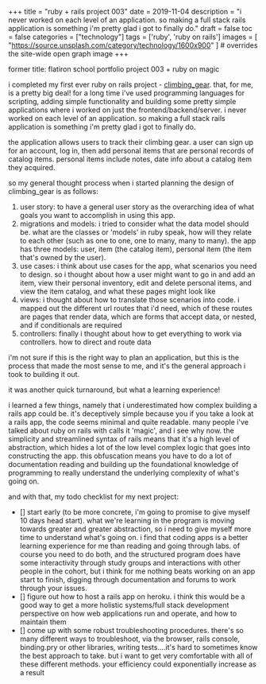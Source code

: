 +++
title = "ruby + rails project 003"
date = 2019-11-04
description = "i never worked on each level of an application. so making a full stack rails application is something i'm pretty glad i got to finally do."
draft = false
toc = false
categories = ["technology"]
tags = ['ruby', 'ruby on rails']
images = [
  "https://source.unsplash.com/category/technology/1600x900"
] # overrides the site-wide open graph image
+++

former title: flatiron school portfolio project 003 + ruby on magic

i completed my first ever ruby on rails project - [climbing_gear](https://github.com/kimpham54/climbing_gear). that, for me, is a pretty big deal! for a long time i've used programming languages for scripting, adding simple functionality and building some pretty simple applications where i worked on just the frontend/backend/server. i never worked on each level of an application. so making a full stack rails application is something i'm pretty glad i got to finally do.

the application allows users to track their climbing gear. a user can sign up for an account, log in, then add personal items that are personal records of catalog items. personal items include notes, date info about a catalog item they acquired.

so my general thought process when i started planning the design of climbing_gear is as follows:

1. user story: to have a general user story as the overarching idea of what goals you want to accomplish in using this app.
1. migrations and models: i tried to consider what the data model should be. what are the classes or 'models' in ruby speak, how will they relate to each other (such as one to one, one to many, many to many). the app has three models: user, item (the catalog item), personal item (the item that's owned by the user).
1. use cases: i think about use cases for the app, what scenarios you need to design. so i thought about how a user might want to go in and add an item, view their personal inventory, edit and delete personal items, and view the item catalog, and what these pages might look like
1. views: i thought about how to translate those scenarios into code. i mapped out the different url routes that i'd need, which of these routes are pages that render data, which are forms that accept data, or nested, and if conditionals are required
1. controllers: finally i thought about how to get everything to work via controllers. how to direct and route data 

i'm not sure if this is the right way to plan an application, but this is the process that made the most sense to me, and it's the general approach i took to building it out.

it was another quick turnaround, but what a learning experience!

i learned a few things, namely that i underestimated how complex building a rails app could be. it's deceptively simple because you if you take a look at a rails app, the code seems minimal and quite readable. many people i've talked about ruby on rails with calls it 'magic', and i see why now. the simplicity and streamlined syntax of rails means that it's a high level of abstraction, which hides a lot of the low level complex logic that goes into constructing the app. this obfuscation means you have to do a lot of documentation reading and building up the foundational knowledge of programming to really understand the underlying complexity of what's going on. 

and with that, my todo checklist for my next project:

- [] start early (to be more concrete, i'm going to promise to give myself 10 days head start). what we're learning in the program is moving towards greater and greater abstraction, so i need to give myself more time to understand what's going on. i find that coding apps is a better learning experience for me than reading and going through labs. of course you need to do both, and the structured program does have some interactivity through study groups and interactions with other people in the cohort, but i think for me nothing beats working on an app start to finish, digging through documentation and forums to work through your issues.
- [] figure out how to host a rails app on heroku. i think this would be a good way to get a more holistic systems/full stack development perspective on how web applications run and operate, and how to maintain them
- [] come up with some robust troubleshooting procedures. there's so many different ways to troubleshoot, via the browser, rails console, binding.pry or other libraries, writing tests....it's hard to sometimes know the best approach to take. but i want to get very comfortable with all of these different methods. your efficiency could exponentially increase as a result
